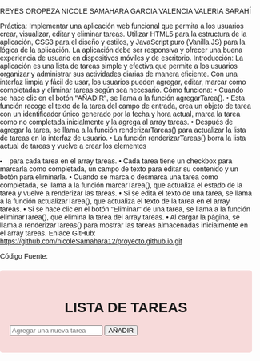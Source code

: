 REYES OROPEZA NICOLE SAMAHARA
GARCIA VALENCIA VALERIA SARAHÍ

Práctica:
Implementar una aplicación web funcional que permita a los usuarios crear, visualizar, editar y eliminar tareas. 
Utilizar HTML5 para la estructura de la aplicación, CSS3 para el diseño y estilos, y JavaScript puro (Vanilla JS) para la lógica de la aplicación. 
La aplicación debe ser responsiva y ofrecer una buena experiencia de usuario en dispositivos móviles y de escritorio.
Introducción:
La aplicación es una lista de tareas simple y efectiva que permite a los usuarios organizar y administrar sus actividades diarias de manera eficiente. Con una interfaz limpia y fácil de usar, los usuarios pueden agregar, editar, marcar como completadas y eliminar tareas según sea necesario.
Cómo funciona:
•	Cuando se hace clic en el botón "AÑADIR", se llama a la función agregarTarea().
•	Esta función recoge el texto de la tarea del campo de entrada, crea un objeto de tarea con un identificador único generado por la fecha y hora actual, marca la tarea como no completada inicialmente y la agrega al array tareas.
•	Después de agregar la tarea, se llama a la función renderizarTareas() para actualizar la lista de tareas en la interfaz de usuario.
•	La función renderizarTareas() borra la lista actual de tareas y vuelve a crear los elementos <li> para cada tarea en el array tareas.
•	Cada tarea tiene un checkbox para marcarla como completada, un campo de texto para editar su contenido y un botón para eliminarla.
•	Cuando se marca o desmarca una tarea como completada, se llama a la función marcarTarea(), que actualiza el estado de la tarea y vuelve a renderizar las tareas.
•	Si se edita el texto de una tarea, se llama a la función actualizarTarea(), que actualiza el texto de la tarea en el array tareas.
•	Si se hace clic en el botón "Eliminar" de una tarea, se llama a la función eliminarTarea(), que elimina la tarea del array tareas.
•	Al cargar la página, se llama a renderizarTareas() para mostrar las tareas almacenadas inicialmente en el array tareas.
Enlace GitHub: https://github.com/nicoleSamahara12/proyecto.github.io.git

Código Fuente:
<!DOCTYPE html>
<html lang="es">
<head>
    <meta charset="UTF-8">
    <meta name="viewport" content="width=device-width, initial-scale=1.0">
    <title>LISTA DE TAREAS</title>
    <style>
        body {
            font-family: Arial, sans-serif;
            margin: 0;
            padding: 0;
            background-image: url("imagenes/fondo3.jpg");
        }
        .container {
            max-width: 800px;
            margin: 20px auto;
            padding: 20px;
            background-color: #f7dada; 
            border-radius: 5px;
            box-shadow: 0 0 10px rgba(255, 255, 255, 0.1);
        }
        h1 {
            text-align: center;
        }
        ul {
            list-style: none;
            padding: 0;
        }
        li {
            margin-bottom: 10px;
        }
        .task {
            display: flex;
            justify-content: space-between;
            align-items: center;
            border-bottom: 1px solid #ccc;
            padding: 10px;
        }
        .task input[type="text"] {
            width: 70%;
            padding: 5px;
        }
        .task button {
            padding: 8px 15px;
            cursor: pointer;
            background-color: #ff9dbd; /* Rosa claro */
            border: none;
            border-radius: 20px;
            color: white;
            font-size: 16px;
            transition: background-color 0.3s;
        }
        .task button:hover {
            background-color: #ff749d; /* Rosa oscuro */
        }
        .task input[type="checkbox"] {
            margin-right: 10px;
        }
    </style>
</head>
<body>
    <div class="container">
        <h1>LISTA DE TAREAS</h1>
        <input type="text" id="taskInput" placeholder="Agregar una nueva tarea">
        <button onclick="agregarTarea()">AÑADIR</button>
        <ul id="taskList"></ul>
</div>
    <script>
        // Array para almacenar las tareas
        let tareas = [];

        // Función para agregar una nueva tarea
        function agregarTarea() {
            const entradaTarea = document.getElementById('taskInput');
            const textoTarea = entradaTarea.value.trim();
            if (textoTarea !== '') {
                const nuevaTarea = {
                    id: Date.now(),
                    texto: textoTarea,
                    completada: false
                };
                tareas.push(nuevaTarea);
                renderizarTareas();
                entradaTarea.value = '';
            }
        }
        // Función para renderizar las tareas
        function renderizarTareas() {
            const listaTareas = document.getElementById('taskList');
            listaTareas.innerHTML = '';
            tareas.forEach(tarea => {
                const li = document.createElement('li');
                li.classList.add('task');
                if (tarea.completada) {
                    li.classList.add('completed');
                }
                li.innerHTML = `
                    <input type="checkbox" ${tarea.completada ? 'checked' : ''} onchange="marcarTarea(${tarea.id}, this.checked)">
                    <input type="text" value="${tarea.texto}" ${tarea.completada ? 'disabled' : ''} onchange="actualizarTarea(${tarea.id}, this.value)">
                    <button onclick="eliminarTarea(${tarea.id})">Eliminar</button>
                `;
                listaTareas.appendChild(li);
            });
        }
        // Función para marcar una tarea como completada
        function marcarTarea(id, completada) {
            const tarea = tareas.find(tarea => tarea.id === id);
            if (tarea) {
                tarea.completada = completada;
                renderizarTareas();
            }
        }
        // Función para actualizar una tarea
        function actualizarTarea(id, nuevoTexto) {
            const tarea = tareas.find(tarea => tarea.id === id);
            if (tarea) {
                tarea.texto = nuevoTexto;
            }
        }
        // Función para eliminar una tarea
        function eliminarTarea(id) {
            tareas = tareas.filter(tarea => tarea.id !== id);
            renderizarTareas();
        }
        // Renderizado inicial
        renderizarTareas();
    </script>
</body>
</html>


